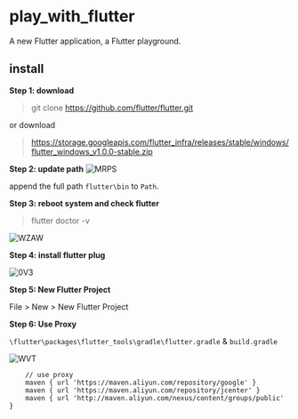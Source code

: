 # play_with_flutter

A new Flutter application, a Flutter playground.

## install

**Step 1: download**

> git clone https://github.com/flutter/flutter.git

or download

> https://storage.googleapis.com/flutter_infra/releases/stable/windows/flutter_windows_v1.0.0-stable.zip



**Step 2: update path**
![MRPS](https://ws1.sinaimg.cn/large/0072Lfvtly1fzqvwlep6oj30i80ffdh3.jpg)

append the full path `flutter\bin` to `Path`.

**Step 3: reboot system and check flutter**

> flutter doctor -v

![WZAW](https://ws1.sinaimg.cn/large/0072Lfvtly1fzqw08aw7hj30hi0hbdgz.jpg)

**Step 4: install flutter plug**

![0V3](https://ws1.sinaimg.cn/large/0072Lfvtly1fzqw3e8yvgj30nc0jhjsz.jpg)

**Step 5: New Flutter Project**

File > New > New Flutter Project

**Step 6: Use Proxy**

`\flutter\packages\flutter_tools\gradle\flutter.gradle` & `build.gradle`


![WVT](https://ws1.sinaimg.cn/large/0072Lfvtly1fzqw7er441j30jg0ahaat.jpg)


```
    // use proxy
    maven { url 'https://maven.aliyun.com/repository/google' }
    maven { url 'https://maven.aliyun.com/repository/jcenter' }
    maven { url 'http://maven.aliyun.com/nexus/content/groups/public' }
```
